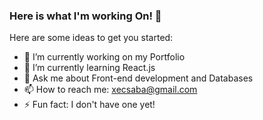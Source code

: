 ### Here is what I'm working On! 👋


Here are some ideas to get you started:

- 🔭 I’m currently working on my Portfolio
- 🌱 I’m currently learning React.js
- 💬 Ask me about Front-end development and Databases
- 📫 How to reach me: xecsaba@gmail.com
- ⚡ Fun fact: I don't have one yet!

